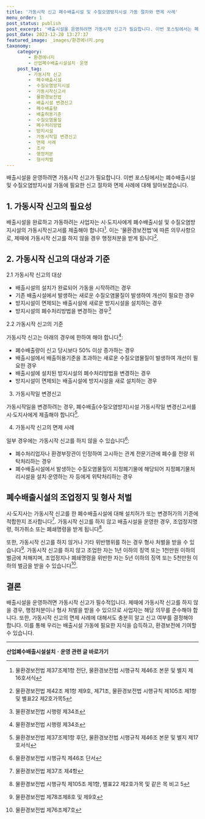 ```yaml
---
title: '가동시작 신고 폐수배출시설 및 수질오염방지시설 가동 절차와 면제 사례'
menu_order: 1
post_status: publish
post_excerpt: '배출시설을 운영하려면 가동시작 신고가 필요합니다. 이번 포스팅에서는 폐수배출시설 및 수질오염방지시설 가동에 필요한 신고 절차와 면제 사례에 대해 알아보겠습니다.'
post_date: 2023-12-20 13:27:37
featured_image: _images/환경에너지.png
taxonomy:
    category:
        - 환경에너지
        - 산업폐수배출시설설치ㆍ운영
    post_tag:
        - 가동시작 신고
        -  폐수배출시설
        -  수질오염방지시설
        -  가동시작신고서
        -  물환경보전법
        -  배출시설 변경신고
        -  폐수배출량
        -  배출허용기준
        -  수질오염물질
        -  폐수처리방법
        -  방지시설
        -  가동시작일 변경신고
        -  면제 사례
        -  조사
        -  행정처분
        -  형사처벌
---
```



배출시설을 운영하려면 가동시작 신고가 필요합니다. 이번 포스팅에서는 폐수배출시설 및 수질오염방지시설 가동에 필요한 신고 절차와 면제 사례에 대해 알아보겠습니다.

## 1. 가동시작 신고의 필요성

배출시설을 완료하고 가동하려는 사업자는 시·도지사에게 폐수배출시설 및 수질오염방지시설의 가동시작신고서를 제출해야 합니다[^1]. 이는 '물환경보전법'에 따른 의무사항으로, 제때에 가동시작 신고를 하지 않을 경우 행정처분을 받게 됩니다[^5].

## 2. 가동시작 신고의 대상과 기준

2.1 가동시작 신고의 대상

- 배출시설의 설치가 완료되어 가동을 시작하려는 경우
- 기존 배출시설에서 발생하는 새로운 수질오염물질이 발생하여 개선이 필요한 경우
- 방지시설이 면제되는 배출시설에 새로운 방지시설을 설치하는 경우
- 방지시설의 폐수처리방법을 변경하는 경우[^2]

2.2 가동시작 신고의 기준 

가동시작 신고는 아래의 경우에 한하여 해야 합니다[^2]:
- 폐수배출량이 신고 당시보다 50% 이상 증가하는 경우
- 배출시설에서 배출허용기준을 초과하는 새로운 수질오염물질이 발생하여 개선이 필요한 경우
- 배출시설에 설치된 방지시설의 폐수처리방법을 변경하는 경우
- 방지시설이 면제되는 배출시설에 방지시설을 새로 설치하는 경우

3. 가동시작일 변경신고

가동시작일을 변경하려는 경우, 폐수배출(수질오염방지)시설 가동시작일 변경신고서를 시·도지사에게 제출해야 합니다[^3].

4. 가동시작 신고의 면제 사례

일부 경우에는 가동시작 신고를 하지 않을 수 있습니다[^4]:
- 폐수처리업자나 환경부장관이 인정하여 고시하는 관계 전문기관에 폐수를 전량 위탁처리하는 경우
- 폐수배출시설에서 발생하는 수질오염물질이 지정폐기물에 해당되어 지정폐기물처리시설을 설치·운영하는 자 등에게 위탁처리하는 경우

## 폐수배출시설의 조업정지 및 형사 처벌

시·도지사는 가동시작 신고를 한 폐수배출시설에 대해 설치허가 또는 변경허가의 기준에 적합한지 조사합니다[^6]. 가동시작 신고를 하지 않고 배출시설을 운영한 경우, 조업정지명령, 허가취소 또는 폐쇄명령을 받게 됩니다[^7].

또한, 가동시작 신고를 하지 않거나 기타 위반행위를 하는 경우 형사 처벌을 받을 수 있습니다[^8]. 가동시작 신고를 하지 않고 조업한 자는 1년 이하의 징역 또는 1천만원 이하의 벌금에 처해지며, 조업정지나 폐쇄명령을 위반한 자는 5년 이하의 징역 또는 5천만원 이하의 벌금을 받을 수 있습니다[^9].

## 결론

배출시설을 운영하려면 가동시작 신고가 필수적입니다. 제때에 가동시작 신고를 하지 않을 경우, 행정처분이나 형사 처벌을 받을 수 있으므로 사업자는 해당 의무를 준수해야 합니다. 또한, 가동시작 신고의 면제 사례에 대해서도 충분히 알고 신고 여부를 결정해야 합니다. 이를 통해 우리는 배출시설 가동에 필요한 지식을 습득하고, 환경보전에 기여할 수 있습니다.

[^1]: 물환경보전법 제37조제1항 전단, 물환경보전법 시행규칙 제46조 본문 및 별지 제16호서식
[^2]: 물환경보전법 시행령 제34조
[^3]: 물환경보전법 제37조제1항 후단, 물환경보전법 시행규칙 제46조 본문 및 별지 제17호서식
[^4]: 물환경보전법 시행규칙 제46조 단서
[^5]: 물환경보전법 제42조 제1항 제9호, 제71조, 물환경보전법 시행규칙 제105조 제1항 및 별표22 제2호가목5
[^6]: 물환경보전법 제37조 제4항
[^7]: 물환경보전법 시행규칙 제105조 제1항, 별표22 제2호가목 및 같은 목 비고 5
[^8]: 물환경보전법 제78조제8호 및 제9호
[^9]: 물환경보전법 제76조제7호
<!-- wp:separator -->
<hr class="wp-block-separator has-alpha-channel-opacity"/>
<!-- /wp:separator -->

<!-- wp:group {"backgroundColor":"base","layout":{"type":"constrained"}} -->
<div class="wp-block-group has-base-background-color has-background"><!-- wp:paragraph {"align":"center","fontSize":"medium"} -->
<p class="has-text-align-center has-large-font-size"><strong>산업폐수배출시설설치ㆍ운영 관련 글 바로가기</strong></p>
<!-- /wp:paragraph -->


<!-- wp:latest-posts
{"categories":[{"id":35050,"count":19,"description":"","link":"https://uknowlaw.com/category/%ec%82%b0%ec%97%85%ed%8f%90%ec%88%98%eb%b0%b0%ec%b6%9c%ec%8b%9c%ec%84%a4%ec%84%a4%ec%b9%98%e3%86%8d%ec%9a%b4%ec%98%81/","name":"산업폐수배출시설설치ㆍ운영","slug":"산업폐수배출시설설치ㆍ운영","taxonomy":"category","parent":0,"meta":[],"_links":{"self":[{"href":"https://uknowlaw.com/wp-json/wp/v2/categories/35050"}],"collection":[{"href":"https://uknowlaw.com/wp-json/wp/v2/categories"}],"about":[{"href":"https://uknowlaw.com/wp-json/wp/v2/taxonomies/category"}],"wp:post_type":[{"href":"https://uknowlaw.com/wp-json/wp/v2/posts?categories=35050"}],"curies":[{"name":"wp","href":"https://api.w.org/{rel}","templated":true}]}}],"postsToShow":100,"excerptLength":28,"postLayout":"grid","columns":2,"featuredImageAlign":"left","featuredImageSizeSlug":"large","fontSize":"small"} /--></div>
<!-- /wp:group -->